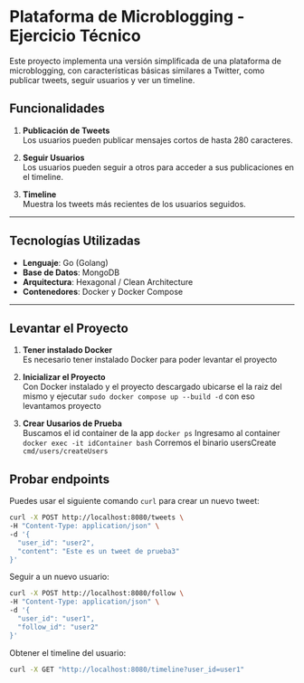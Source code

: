 # Plataforma de Microblogging - Ejercicio Técnico

Este proyecto implementa una versión simplificada de una plataforma de microblogging, con características básicas similares a Twitter, como publicar tweets, seguir usuarios y ver un timeline.

## Funcionalidades

1. **Publicación de Tweets**  
   Los usuarios pueden publicar mensajes cortos de hasta 280 caracteres.

2. **Seguir Usuarios**  
   Los usuarios pueden seguir a otros para acceder a sus publicaciones en el timeline.

3. **Timeline**  
   Muestra los tweets más recientes de los usuarios seguidos.

---

## Tecnologías Utilizadas

- **Lenguaje**: Go (Golang)
- **Base de Datos**: MongoDB
- **Arquitectura**: Hexagonal / Clean Architecture
- **Contenedores**: Docker y Docker Compose

---

## Levantar el Proyecto

1. **Tener instalado Docker**  
   Es necesario tener instalado Docker para poder levantar el proyecto

2. **Inicializar el Proyecto**  
   Con Docker instalado y el proyecto descargado ubicarse el la raiz del mismo y ejecutar ```sudo docker compose up --build -d```
   con eso levantamos proyecto

3. **Crear Uusarios de Prueba**  
   Buscamos el id container de la app ```docker ps``` 
   Ingresamo al container ```docker exec -it idContainer bash```
   Corremos el binario usersCreate ```cmd/users/createUsers```



## Probar endpoints
Puedes usar el siguiente comando `curl` para crear un nuevo tweet:


   ```bash
   curl -X POST http://localhost:8080/tweets \
   -H "Content-Type: application/json" \
   -d '{
     "user_id": "user2",
     "content": "Este es un tweet de prueba3"
   }'
   ```

Seguir a un nuevo usuario:
   ```bash 
   curl -X POST http://localhost:8080/follow \
   -H "Content-Type: application/json" \
   -d '{
     "user_id": "user1",
     "follow_id": "user2"
   }'
   ```
Obtener el timeline del usuario:
 ```bash
 curl -X GET "http://localhost:8080/timeline?user_id=user1"
 ```

